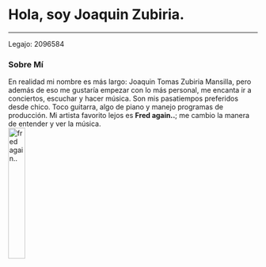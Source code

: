 # Hola, soy Joaquin Zubiria.
---
Legajo: 2096584
### Sobre Mí 
En realidad mi nombre es más largo: Joaquin Tomas Zubiria Mansilla, pero además de eso me gustaría empezar con lo más personal, me encanta ir a conciertos, escuchar y hacer música. Son mis pasatiempos preferidos desde chico. Toco guitarra, algo de piano y manejo programas de producción. Mi artista favorito lejos es **Fred again..**; me cambio la manera de entender y ver la música.<br>
<img src="https://media3.giphy.com/media/v1.Y2lkPTc5MGI3NjExOGQ5Njk0Zjg0NzhmMWEzMzNmMTExMTAzNmQ3OTI0YTViMzMwOTEzYyZjdD1n/z01YzKHSlDLQ94f8jq/giphy.gif" alt="fred again.." style="width: 26%">


